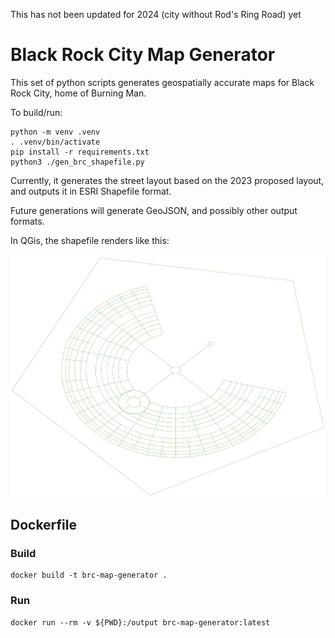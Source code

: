 <B1>This has not been updated for 2024 (city without Rod's Ring Road) yet</B1>

# Black Rock City Map Generator

This set of python scripts generates geospatially accurate maps for Black Rock City, home of Burning Man.

To build/run:
```
python -m venv .venv
. .venv/bin/activate
pip install -r requirements.txt
python3 ./gen_brc_shapefile.py
```

Currently, it generates the street layout based on the 2023 proposed layout, and outputs it in ESRI Shapefile format.

Future generations will generate GeoJSON, and possibly other output formats.

In QGis, the shapefile renders like this:

![BRC 2023](./BRC_2022_city_layout.png)

## Dockerfile

### Build

	docker build -t brc-map-generator .

### Run

	docker run --rm -v ${PWD}:/output brc-map-generator:latest
